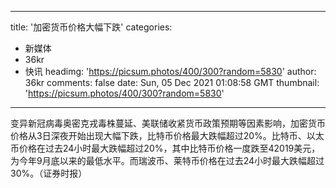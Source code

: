 
---
title: '加密货币价格大幅下跌'
categories: 
 - 新媒体
 - 36kr
 - 快讯
headimg: 'https://picsum.photos/400/300?random=5830'
author: 36kr
comments: false
date: Sun, 05 Dec 2021 01:08:58 GMT
thumbnail: 'https://picsum.photos/400/300?random=5830'
---

<div>   
变异新冠病毒奥密克戎毒株蔓延、美联储收紧货币政策预期等因素影响，加密货币价格从3日深夜开始出现大幅下跌，比特币价格最大跌幅超过20%。比特币、以太币价格在过去24小时最大跌幅超过20%，其中比特币价格一度跌至42019美元，为今年9月底以来的最低水平。而瑞波币、莱特币价格在过去24小时最大跌幅超过30%。（证券时报）  
</div>
            